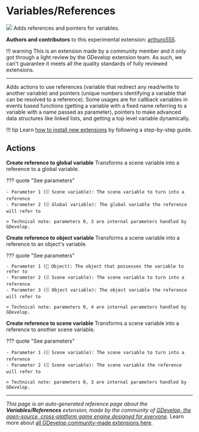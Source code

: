 # Variables/References

<img src="https://resources.gdevelop-app.com/assets/Icons/variable-box.svg" class="extension-icon"></img>
Adds references and pointers for variables.

**Authors and contributors** to this experimental extension: [arthuro555](https://gd.games/arthuro555).

!!! warning
    This is an extension made by a community member and it only got through a
    light review by the GDevelop extension team. As such, we can't guarantee it
    meets all the quality standards of fully reviewed extensions.

---

Adds actions to use references (variable that redirect any read/write to another variable) and pointers (unique numbers identifying a variable that can be resolved to a reference). Some usages are for callback variables in events based functions (getting a variable with a fixed name referring to a variable with a name passed as parameter), pointers to make advanced data structures like linked lists, and getting a top level variable dynamically.

!!! tip
    Learn [how to install new extensions](/gdevelop5/extensions/search) by following a step-by-step guide.

## Actions

**Create reference to global variable**
Transforms a scene variable into a reference to a global variable.

??? quote "See parameters"

    - Parameter 1 (🗄️ Scene variable): The scene variable to turn into a reference
    - Parameter 2 (🗄️ Global variable): The global variable the reference will refer to

    > Technical note: parameters 0, 3 are internal parameters handled by GDevelop.

**Create reference to object variable**
Transforms a scene variable into a reference to an object's variable.

??? quote "See parameters"

    - Parameter 1 (👾 Object): The object that possesses the variable to refer to
    - Parameter 2 (🗄️ Scene variable): The scene variable to turn into a reference
    - Parameter 3 (🗄️ Object variable): The object variable the reference will refer to

    > Technical note: parameters 0, 4 are internal parameters handled by GDevelop.

**Create reference to scene variable**
Transforms a scene variable into a reference to another scene variable.

??? quote "See parameters"

    - Parameter 1 (🗄️ Scene variable): The scene variable to turn into a reference
    - Parameter 2 (🗄️ Scene variable): The scene variable the reference will refer to

    > Technical note: parameters 0, 3 are internal parameters handled by GDevelop.




---

*This page is an auto-generated reference page about the **Variables/References** extension, made by the community of [GDevelop, the open-source, cross-platform game engine designed for everyone](https://gdevelop.io/).* Learn more about [all GDevelop community-made extensions here](/gdevelop5/extensions).